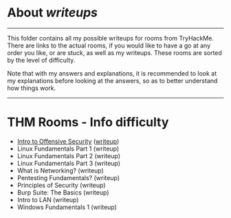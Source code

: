 # About _writeups_

---

This folder contains all my possible writeups for rooms from TryHackMe. There are links to the actual rooms, if you would like to have a go at any order you like, or are stuck, as well as my writeups. These rooms are sorted by the level of difficulty.

Note that with my answers and explanations, it is recommended to look at my explanations before looking at the answers, so as to better understand how things work.

---

# THM Rooms - Info difficulty

- [Intro to Offensive Security](https://tryhackme.com/room/introtooffensivesecurity) ([writeup](introtooffsec.md))
- Linux Fundamentals Part 1 (writeup)
- Linux Fundamentals Part 2 (writeup)
- Linux Fundamentals Part 3 (writeup)
- What is Networking? (writeup)
- Pentesting Fundamentals? (writeup)
- Principles of Security (writeup)
- Burp Suite: The Basics (writeup)
- Intro to LAN (writeup)
- Windows Fundamentals 1 (writeup)
